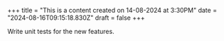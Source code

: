 +++
title = "This is a content created on 14-08-2024 at 3:30PM"
date = "2024-08-16T09:15:18.830Z"
draft = false
+++

  Write unit tests for the new features.
        